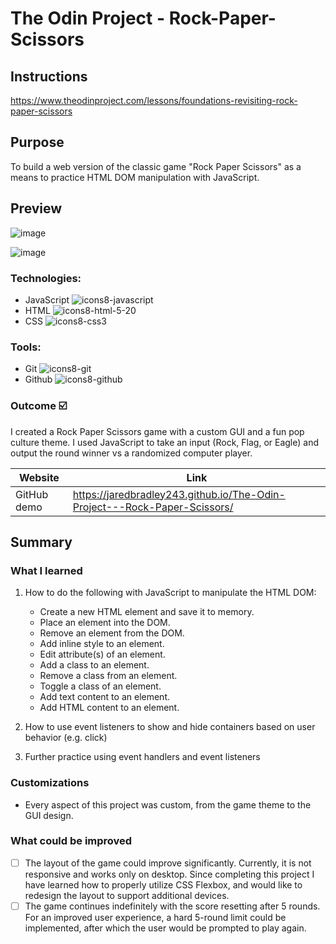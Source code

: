 
# The Odin Project - Rock-Paper-Scissors


## Instructions
https://www.theodinproject.com/lessons/foundations-revisiting-rock-paper-scissors
## Purpose

To build a web version of the classic game "Rock Paper Scissors" as a means to practice HTML DOM manipulation with JavaScript.
## Preview

![image](https://user-images.githubusercontent.com/107898107/213630902-60d71716-717c-4f24-ac52-f56fcacf3b32.png)

![image](https://user-images.githubusercontent.com/107898107/213631344-63aac5a3-09d6-4d0d-abe1-a415d8c7d544.png)


### Technologies:

* JavaScript ![icons8-javascript](https://user-images.githubusercontent.com/107898107/211131252-7d1364bd-b6c2-4e77-876c-d3c7b4ecf126.svg)
* HTML  ![icons8-html-5-20](https://user-images.githubusercontent.com/107898107/211131200-886e1ba5-3979-4083-a037-b9bffdbedc2d.svg)
* CSS ![icons8-css3](https://user-images.githubusercontent.com/107898107/211131340-f2d93c1f-30d0-4d7c-bd9d-78bf6dc99c95.svg)

### Tools:
* Git ![icons8-git](https://user-images.githubusercontent.com/107898107/211131596-fdb65679-35fb-4d60-8ca2-5ec536487391.svg)
* Github ![icons8-github](https://user-images.githubusercontent.com/107898107/211131605-60836c1f-9fe5-4567-a6f1-6afb2dfce9b6.svg)

### Outcome :ballot_box_with_check:
I created a Rock Paper Scissors game with a custom GUI and a fun pop culture theme. I used JavaScript to take an input (Rock, Flag, or Eagle) and output the round winner vs a randomized computer player.

| Website | Link | 
| ------------- | ------------- | 
| GitHub demo | https://jaredbradley243.github.io/The-Odin-Project---Rock-Paper-Scissors/ | ## Summary

## Summary

### What I learned
1. How to do the following with JavaScript to manipulate the HTML DOM:<br>
   * Create a new HTML element and save it to memory. 
   * Place an element into the DOM.
   * Remove an element from the DOM.
   * Add inline style to an element.
   * Edit attribute(s) of an element.
   * Add a class to an element.
   * Remove a class from an element.
   * Toggle a class of an element.
   * Add text content to an element.
   * Add HTML content to an element.

2. How to use event listeners to show and hide containers based on user behavior (e.g. click)

3. Further practice using event handlers and event listeners

### Customizations
* Every aspect of this project was custom, from the game theme to the GUI design.

### What could be improved
- [ ] The layout of the game could improve significantly. Currently, it is not responsive and works only on desktop. Since completing this project I have learned how to properly utilize CSS Flexbox, and would like to redesign the layout to support additional devices.
- [ ] The game continues indefinitely with the score resetting after 5 rounds. For an improved user experience, a hard 5-round limit could be implemented, after which the user would be prompted to play again.
